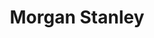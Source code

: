 ---
facebook: https://business.facebook.com/morganstanley
instagram: https://instagram.com/morgan.stanley
linkedin: https://linkedin.com/company/morgan-stanley
logohandle: morganstanley
sort: morganstanley
title: Morgan Stanley
twitter: https://x.com/MorganStanley
website: https://www.morganstanley.com/
wikipedia: https://en.wikipedia.org/wiki/Morgan_Stanley
youtube: https://youtube.com/user/mgstnly
---